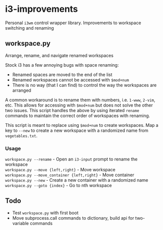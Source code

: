 # i3-improvements
Personal `i3wm` control wrapper library. Improvements to workspace switching and renaming

## workspace.py
Arrange, rename, and navigate renamed workspaces

Stock i3 has a few annoying bugs with space renaming:
  - Renamed spaces are moved to the end of the list
  - Renamed workspaces cannot be accessed with `$mod+num`
  - There is no way (that I can find) to control the way the workspaces are arranged
  
A common workaround is to rename them with numbers, i.e. `1-www`, `2-vim`, etc. This allows for accessing with `$mod+num` but does not solve the other two issues. This script handles the above by using iterated `rename` commands to maintain the correct order of workspaces with renaming.

This script is meant to replace using `$mod+num` to create workspaces. Map a key to `--new` to create a new workspace with a randomized name from `vegetables.txt`.

### Usage
`workspace.py --rename` - Open an `i3-input` prompt to rename the workspace  
`workspace.py --move {left,right}` - Move workspace  
`workspace.py --move_container {left,right}` - Move container  
`workspace.py --new` - Create a new container with a randomized name  
`workspace.py --goto {index}` - Go to nth workspace

## Todo
 - Test `workspace.py` with first boot
 - Move subprocess.call commands to dictionary, build api for two-variable commands
